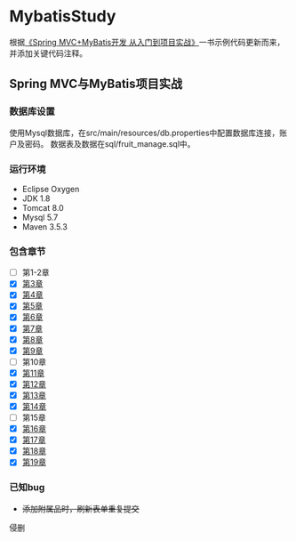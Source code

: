 # MybatisStudy

根据[《Spring MVC+MyBatis开发 从入门到项目实战》](https://item.jd.com/12308496.html)一书示例代码更新而来，并添加关键代码注释。

## Spring MVC与MyBatis项目实战

### 数据库设置

使用Mysql数据库，在src/main/resources/db.properties中配置数据库连接，账户及密码。
数据表及数据在sql/fruit_manage.sql中。

### 运行环境

+ Eclipse Oxygen
+ JDK 1.8
+ Tomcat 8.0
+ Mysql 5.7
+ Maven 3.5.3

### 包含章节

+ [ ] 第1-2章
+ [x] [第3章](https://github.com/dalongm/MybatisStudy/tree/master)
+ [x] [第4章](https://github.com/dalongm/MybatisStudy/tree/chapter4)
+ [x] [第5章](https://github.com/dalongm/MybatisStudy/tree/chapter5)
+ [x] [第6章](https://github.com/dalongm/MybatisStudy/tree/chapter6)
+ [x] [第7章](https://github.com/dalongm/MybatisStudy/tree/chapter7)
+ [x] [第8章](https://github.com/dalongm/MybatisStudy/tree/chapter8)
+ [x] [第9章](https://github.com/dalongm/MybatisStudy/tree/chapter9)
+ [ ] 第10章
+ [x] [第11章](https://github.com/dalongm/MybatisStudy/tree/chapter11)
+ [x] [第12章](https://github.com/dalongm/MybatisStudy/tree/chapter12)
+ [x] [第13章](https://github.com/dalongm/MybatisStudy/tree/chapter13)
+ [x] [第14章](https://github.com/dalongm/MybatisStudy/tree/chapter14)
+ [ ] 第15章
+ [x] [第16章](https://github.com/dalongm/MybatisStudy/tree/chapter16)
+ [x] [第17章](https://github.com/dalongm/MybatisStudy/tree/chapter17)
+ [x] [第18章](https://github.com/dalongm/MybatisStudy/tree/chapter18)
+ [x] [第19章](https://github.com/dalongm/MybatisStudy/tree/chapter19)

### 已知bug

+ ~~添加附属品时，刷新表单重复提交~~

侵删